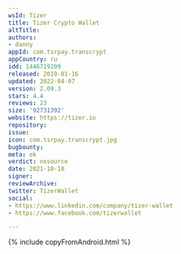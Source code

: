 ```yaml
---
wsId: Tizer
title: Tizer Crypto Wallet
altTitle: 
authors:
- danny
appId: com.tsrpay.transcrypt
appCountry: ru
idd: 1446719209
released: 2019-01-16
updated: 2022-04-07
version: 2.09.3
stars: 4.4
reviews: 23
size: '92731392'
website: https://tizer.io
repository: 
issue: 
icon: com.tsrpay.transcrypt.jpg
bugbounty: 
meta: ok
verdict: nosource
date: 2021-10-10
signer: 
reviewArchive: 
twitter: TizerWallet
social:
- https://www.linkedin.com/company/tizer-wallet
- https://www.facebook.com/tizerwallet

---
```


{% include copyFromAndroid.html %}
